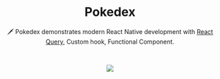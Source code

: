 <h1 align="center">Pokedex</h1>
<p align="center">  
🗡️ Pokedex demonstrates modern React Native development with  <a href="https://github.com/tanstack/query">React Query</a>, Custom hook, Functional Component.
</p>
</br>
<p align="center">
<img src="./previews/app_screenshots.png"/>
</p>
